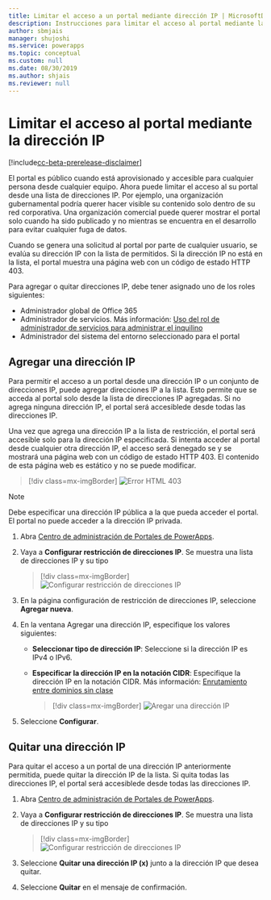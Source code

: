 ```yaml
---
title: Limitar el acceso a un portal mediante dirección IP | MicrosoftDocs
description: Instrucciones para limitar el acceso al portal mediante la dirección IP.
author: sbmjais
manager: shujoshi
ms.service: powerapps
ms.topic: conceptual
ms.custom: null
ms.date: 08/30/2019
ms.author: shjais
ms.reviewer: null
---
```


# <a name="restrict-portal-access-by-ip-address"></a>Limitar el acceso al portal mediante la dirección IP

[!include[cc-beta-prerelease-disclaimer](../../../includes/cc-beta-prerelease-disclaimer.md)]

El portal es público cuando está aprovisionado y accesible para cualquier persona desde cualquier equipo. Ahora puede limitar el acceso al su portal desde una lista de direcciones IP. Por ejemplo, una organización gubernamental podría querer hacer visible su contenido solo dentro de su red corporativa. Una organización comercial puede querer mostrar el portal solo cuando ha sido publicado y no mientras se encuentra en el desarrollo para evitar cualquier fuga de datos.

Cuando se genera una solicitud al portal por parte de cualquier usuario, se evalúa su dirección IP con la lista de permitidos. Si la dirección IP no está en la lista, el portal muestra una página web con un código de estado HTTP 403.

Para agregar o quitar direcciones IP, debe tener asignado uno de los roles siguientes:
- Administrador global de Office 365 
-  Administrador de servicios. Más información: [Uso del rol de administrador de servicios para administrar el inquilino](https://technet.microsoft.com/en-us/library/mt793847.aspx)  
- Administrador del sistema del entorno seleccionado para el portal

## <a name="add-an-ip-address"></a>Agregar una dirección IP

Para permitir el acceso a un portal desde una dirección IP o un conjunto de direcciones IP, puede agregar direcciones IP a la lista. Esto permite que se acceda al portal solo desde la lista de direcciones IP agregadas. Si no agrega ninguna dirección IP, el portal será accesiblede desde todas las direcciones IP.

Una vez que agrega una dirección IP a la lista de restricción, el portal será accesible solo para la dirección IP especificada. Si intenta acceder al portal desde cualquier otra dirección IP, el acceso será denegado se y se mostrará una página web con un código de estado HTTP 403. El contenido de esta página web es estático y no se puede modificar.

> [!div class=mx-imgBorder]
> ![Error HTML 403](../media/ip-address-page-error.png "Error HTML 403")  

> [!NOTE]
> Debe especificar una dirección IP pública a la que pueda acceder el portal. El portal no puede acceder a la dirección IP privada.

1.  Abra [Centro de administración de Portales de PowerApps](admin-overview.md).

2.  Vaya a **Configurar restricción de direcciones IP**. Se muestra una lista de direcciones IP y su tipo

    > [!div class=mx-imgBorder]
    > ![Configurar restricción de direcciones IP](../media/set-up-ip-address-restrict.png "Configurar restricción de direcciones IP")

3.  En la página configuración de restricción de direcciones IP, seleccione **Agregar nueva**.

4.  En la ventana Agregar una dirección IP, especifique los valores siguientes:

    - **Seleccionar tipo de dirección IP**: Seleccione si la dirección IP es IPv4 o IPv6.

    - **Especificar la dirección IP en la notación CIDR**: Especifique la dirección IP en la notación CIDR. Más información: [Enrutamiento entre dominios sin clase](https://en.wikipedia.org/wiki/Classless_Inter-Domain_Routing)

      > [!div class=mx-imgBorder]
      > ![Aregar una dirección IP](../media/add-ip-address.png "Aregar una dirección IP")    

5.  Seleccione **Configurar**.

## <a name="remove-an-ip-address"></a>Quitar una dirección IP

Para quitar el acceso a un portal de una dirección IP anteriormente permitida, puede quitar la dirección IP de la lista. Si quita todas las direcciones IP, el portal será accesiblede desde todas las direcciones IP.

1.  Abra [Centro de administración de Portales de PowerApps](admin-overview.md).

2.  Vaya a **Configurar restricción de direcciones IP**. Se muestra una lista de direcciones IP y su tipo

    > [!div class=mx-imgBorder]
    > ![Configurar restricción de direcciones IP](../media/set-up-ip-address-restrict.png "Configurar restricción de direcciones IP")

3.  Seleccione **Quitar una dirección IP (x)** junto a la dirección IP que desea quitar.

4.  Seleccione **Quitar** en el mensaje de confirmación.

